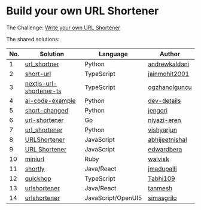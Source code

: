 # Build your own URL Shortener

The Challenge: [Write your own URL Shortener](https://codingchallenges.fyi/challenges/challenge-url-shortener)

The shared solutions:

| No. | Solution | Language | Author |
|-----|----------|----------|--------|
| 1 | [url_shortner](https://github.com/andrewkaldani/url_shortner) | Python | [andrewkaldani](https://github.com/andrewkaldani) |
| 2 | [short-url](https://github.com/jainmohit2001/short-url) | TypeScript | [jainmohit2001](https://github.com/jainmohit2001) |
| 3 | [nextjs-url-shortener-ts](https://github.com/ogzhanolguncu/nextjs-url-shortener-ts) | TypeScript | [ogzhanolguncu](https://github.com/ogzhanolguncu) |
| 4 | [ai-code-example](https://github.com/dev-details/ai-code-example) | Python | [dev-details](https://github.com/dev-details) |
| 5 | [short-changed](https://github.com/jengori/short-changed) | Python | [jengori](https://github.com/jengori) |
| 6 | [url-shortener](https://github.com/niyazi-eren/url-shortener) | Go | [niyazi-eren](https://github.com/niyazi-eren/url-shortener) |
| 7 | [url_shortener](https://github.com/vishyarjun/url_shortener) | Python | [vishyarjun](https://github.com/vishyarjun) |
| 8 | [URLShortener](https://github.com/abhijeetnishal/URLShortener) | JavaScript | [abhijeetnishal](https://github.com/abhijeetnishal) |
| 9 | [URL Shortener](https://github.com/edwardbera/Url-Shortener) | JavaScript | [edwardbera](https://github.com/edwardbera) |
| 10 | [miniurl](https://github.com/walvisk/miniurl) | Ruby | [walvisk](https://github.com/walvisk) |
| 11  | [shortly](https://github.com/jmadupalli/shortly) | Java/React | [jmadupalli](https://github.com/jmadupalli) |
| 12 | [quickhop](https://github.com/Tabhi109/quickhop) | TypeScript | [Tabhi109](https://github.com/Tabhi109) |
| 13 | [urlshortener](https://github.com/tanmesh/urlshortener) | Java/React | [tanmesh](https://github.com/tanmesh) | 
| 14 | [urlshortener](https://github.com/simasgrilo/urlshortener) | JavaScript/OpenUI5 | [simasgrilo](https://github.com/simasgrilo) |
